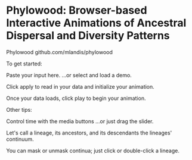 Phylowood: Browser-based Interactive Animations of Ancestral Dispersal and Diversity Patterns
=======================================================================================

Phylowood
github.com/mlandis/phylowood


To get started:

Paste your input here.
...or select and load a demo.

Click apply to read in your data and initialize your animation.

Once your data loads, click play to begin your animation.


Other tips:

Control time with the media buttons
...or just drag the slider.

Let's call a lineage, its ancestors, and its descendants the lineages' continuum.

You can mask or unmask continua;
just click or double-click a lineage.

